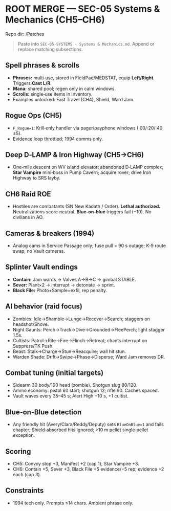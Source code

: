 # ROOT MERGE — SEC-05 Systems & Mechanics (CH5–CH6)
Repo dir: /Patches

> Paste into `SEC-05-SYSTEMS - Systems & Mechanics.md`. Append or replace matching subsections.

## Spell phrases & scrolls
- **Phrases:** multi‑use, stored in FieldPad/MEDSTAT, equip **Left/Right**. Triggers **Cast L/R**.  
- **Mana:** shared pool; regen only in calm windows.  
- **Scrolls:** single‑use items in Inventory.  
- Examples unlocked: Fast Travel (CH4), Shield, Ward Jam.

## Rogue Ops (CH5)
- `F_Rogue=1`: Krill‑only handler via pager/payphone windows (:00/:20/:40 ±5).  
- Evidence loop throttled; 1994 comms only.

## Deep D‑LAMP & Iron Highway (CH5→CH6)
- One‑mile descent on WV island elevator; abandoned D‑LAMP complex; **Star Vampire** mini‑boss in Pump Cavern; acquire rover; drive Iron Highway to SRS layby.

## CH6 Raid ROE
- Hostiles are combatants (SN New Kadath / Order). **Lethal authorized.** Neutralizations score‑neutral. **Blue‑on‑blue** triggers fail (−10). No civilians in AO.

## Cameras & breakers (1994)
- Analog cams in Service Passage only; fuse pull = 90 s outage; K‑9 route swap; no Vault cameras.

## Splinter Vault endings
- **Contain:** Jam wards → Valves A→B→C → gimbal STABLE.  
- **Sever:** Plant×2 → interrupt → detonate → sprint.  
- **Black File:** Photo+Sample+exfil, rep penalty.

## AI behavior (raid focus)
- Zombies: Idle→Shamble→Lunge→Recover→Search; staggers on headshot/Shove.  
- Night Gaunts: Perch→Track→Dive→Grounded→FleePerch; light stagger 1.5s.  
- Cultists: Patrol→Rite→Fire→Flinch→Retreat; chants interrupt on Suppress/TK Push.  
- Beast: Stalk→Charge→Stun→Reacquire; wall hit stun.  
- Warden Shade: Drift→Swipe→Phase→Disperse; Ward Jam removes DR.

## Combat tuning (initial targets)
- Sidearm 30 body/100 head (zombie). Shotgun slug 80/120.  
- Ammo economy: pistol 60 start; shotgun 12; rifle 90. Caches spaced.  
- Vault waves every 35–45 s; Alert High −10 s, +1 cultist.

## Blue‑on‑Blue detection
- Any friendly hit (Avery/Clara/Reddy/Deputy) sets `BlueOnBlue=1` and fails chapter; Shield‑absorbed hits ignored; >10 m pellet single‑pellet exception.

## Scoring
- CH5: Convoy stop +3, Manifest +2 (cap 1), Star Vampire +3.  
- CH6: Contain +5, Sever +3, Black File +5 evidence/−5 rep; evidence +2 each (cap 3).

## Constraints
- 1994 tech only. Prompts ≤14 chars. Ambient phrase only.
